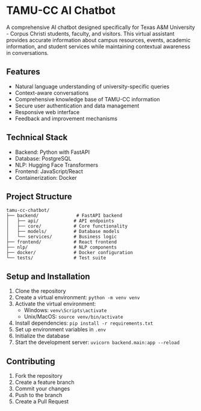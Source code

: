 # TAMU-CC AI Chatbot

A comprehensive AI chatbot designed specifically for Texas A&M University - Corpus Christi students, faculty, and visitors. This virtual assistant provides accurate information about campus resources, events, academic information, and student services while maintaining contextual awareness in conversations.

## Features

- Natural language understanding of university-specific queries
- Context-aware conversations
- Comprehensive knowledge base of TAMU-CC information
- Secure user authentication and data management
- Responsive web interface
- Feedback and improvement mechanisms

## Technical Stack

- Backend: Python with FastAPI
- Database: PostgreSQL
- NLP: Hugging Face Transformers
- Frontend: JavaScript/React
- Containerization: Docker

## Project Structure

```
tamu-cc-chatbot/
├── backend/              # FastAPI backend
│   ├── api/             # API endpoints
│   ├── core/            # Core functionality
│   ├── models/          # Database models
│   └── services/        # Business logic
├── frontend/            # React frontend
├── nlp/                 # NLP components
├── docker/              # Docker configuration
└── tests/               # Test suite
```

## Setup and Installation

1. Clone the repository
2. Create a virtual environment: `python -m venv venv`
3. Activate the virtual environment:
   - Windows: `venv\Scripts\activate`
   - Unix/MacOS: `source venv/bin/activate`
4. Install dependencies: `pip install -r requirements.txt`
5. Set up environment variables in `.env`
6. Initialize the database
7. Start the development server: `uvicorn backend.main:app --reload`

## Contributing

1. Fork the repository
2. Create a feature branch
3. Commit your changes
4. Push to the branch
5. Create a Pull Request
